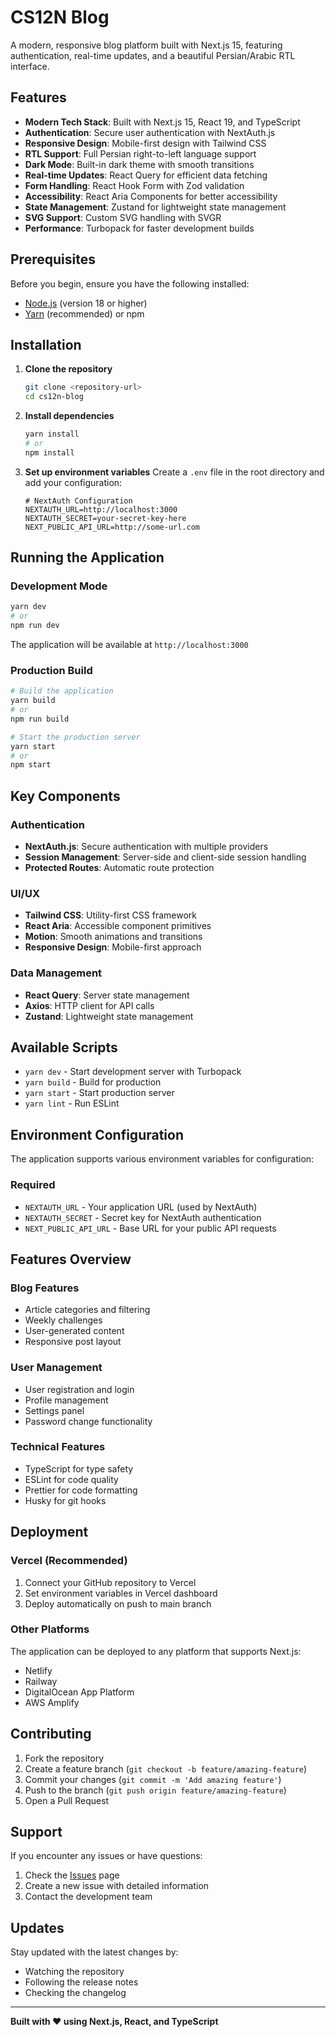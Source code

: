 # CS12N Blog

A modern, responsive blog platform built with Next.js 15, featuring authentication, real-time updates, and a beautiful Persian/Arabic RTL interface.

## Features

- **Modern Tech Stack**: Built with Next.js 15, React 19, and TypeScript
- **Authentication**: Secure user authentication with NextAuth.js
- **Responsive Design**: Mobile-first design with Tailwind CSS
- **RTL Support**: Full Persian right-to-left language support
- **Dark Mode**: Built-in dark theme with smooth transitions
- **Real-time Updates**: React Query for efficient data fetching
- **Form Handling**: React Hook Form with Zod validation
- **Accessibility**: React Aria Components for better accessibility
- **State Management**: Zustand for lightweight state management
- **SVG Support**: Custom SVG handling with SVGR
- **Performance**: Turbopack for faster development builds

## Prerequisites

Before you begin, ensure you have the following installed:

- [Node.js](https://nodejs.org/) (version 18 or higher)
- [Yarn](https://yarnpkg.com/) (recommended) or npm

## Installation

1. **Clone the repository**

   ```bash
   git clone <repository-url>
   cd cs12n-blog
   ```

2. **Install dependencies**

   ```bash
   yarn install
   # or
   npm install
   ```

3. **Set up environment variables**
   Create a `.env` file in the root directory and add your configuration:
   ```env
   # NextAuth Configuration
   NEXTAUTH_URL=http://localhost:3000
   NEXTAUTH_SECRET=your-secret-key-here
   NEXT_PUBLIC_API_URL=http://some-url.com
   ```

## Running the Application

### Development Mode

```bash
yarn dev
# or
npm run dev
```

The application will be available at `http://localhost:3000`

### Production Build

```bash
# Build the application
yarn build
# or
npm run build

# Start the production server
yarn start
# or
npm start
```

## Key Components

### Authentication

- **NextAuth.js**: Secure authentication with multiple providers
- **Session Management**: Server-side and client-side session handling
- **Protected Routes**: Automatic route protection

### UI/UX

- **Tailwind CSS**: Utility-first CSS framework
- **React Aria**: Accessible component primitives
- **Motion**: Smooth animations and transitions
- **Responsive Design**: Mobile-first approach

### Data Management

- **React Query**: Server state management
- **Axios**: HTTP client for API calls
- **Zustand**: Lightweight state management

## Available Scripts

- `yarn dev` - Start development server with Turbopack
- `yarn build` - Build for production
- `yarn start` - Start production server
- `yarn lint` - Run ESLint

## Environment Configuration

The application supports various environment variables for configuration:

### Required

- `NEXTAUTH_URL` - Your application URL (used by NextAuth)
- `NEXTAUTH_SECRET` - Secret key for NextAuth authentication
- `NEXT_PUBLIC_API_URL` - Base URL for your public API requests

## Features Overview

### Blog Features

- Article categories and filtering
- Weekly challenges
- User-generated content
- Responsive post layout

### User Management

- User registration and login
- Profile management
- Settings panel
- Password change functionality

### Technical Features

- TypeScript for type safety
- ESLint for code quality
- Prettier for code formatting
- Husky for git hooks

## Deployment

### Vercel (Recommended)

1. Connect your GitHub repository to Vercel
2. Set environment variables in Vercel dashboard
3. Deploy automatically on push to main branch

### Other Platforms

The application can be deployed to any platform that supports Next.js:

- Netlify
- Railway
- DigitalOcean App Platform
- AWS Amplify

## Contributing

1. Fork the repository
2. Create a feature branch (`git checkout -b feature/amazing-feature`)
3. Commit your changes (`git commit -m 'Add amazing feature'`)
4. Push to the branch (`git push origin feature/amazing-feature`)
5. Open a Pull Request

## Support

If you encounter any issues or have questions:

1. Check the [Issues](https://github.com/cs12-org/cs12n-blog/issues) page
2. Create a new issue with detailed information
3. Contact the development team

## Updates

Stay updated with the latest changes by:

- Watching the repository
- Following the release notes
- Checking the changelog

---

**Built with ❤️ using Next.js, React, and TypeScript**
